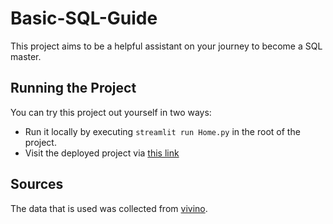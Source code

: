# Basic-SQL-Guide
This project aims to be a helpful assistant on your journey to become a SQL master. 

## Running the Project
You can try this project out yourself in two ways:
- Run it locally by executing `streamlit run Home.py` in the root of the project.
- Visit the deployed project via [this link](https://basic-sql-guide.streamlit.app)

## Sources
The data that is used was collected from [vivino](https://www.vivino.com).
